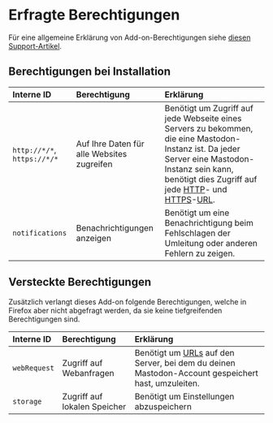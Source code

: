 # Erfragte Berechtigungen

Für eine allgemeine Erklärung von Add-on-Berechtigungen siehe [diesen Support-Artikel](https://support.mozilla.org/de/kb/berechtigungsdialoge-der-firefox-erweiterungen).

## Berechtigungen bei Installation

| Interne ID                  | Berechtigung                               | Erklärung                                                                                                                                                                                                                                                                                                                                                                                       |
|:----------------------------|:-------------------------------------------|:------------------------------------------------------------------------------------------------------------------------------------------------------------------------------------------------------------------------------------------------------------------------------------------------------------------------------------------------------------------------------------------------|
| `http://*/*`, `https://*/*` | Auf Ihre Daten für alle Websites zugreifen | Benötigt um Zugriff auf jede Webseite eines Servers zu bekommen, die eine Mastodon-Instanz ist. Da jeder Server eine Mastodon-Instanz sein kann, benötigt dies Zugriff auf jede [HTTP](https://de.wikipedia.org/wiki/Hypertext_Transfer_Protocol)- und [HTTPS](https://de.wikipedia.org/wiki/Hypertext_Transfer_Protocol_Secure)-[URL](https://de.wikipedia.org/wiki/Uniform_Resource_Locator). |
| `notifications` | Benachrichtigungen anzeigen | Benötigt um eine Benachrichtigung beim Fehlschlagen der Umleitung oder anderen Fehlern zu zeigen. |

## Versteckte Berechtigungen

Zusätzlich verlangt dieses Add-on folgende Berechtigungen, welche in Firefox aber nicht abgefragt werden, da sie keine tiefgreifenden Berechtigungen sind.

| Interne ID   | Berechtigung                 | Erklärung                                                                                                                                                   |
|:-------------|:-----------------------------|:------------------------------------------------------------------------------------------------------------------------------------------------------------|
| `webRequest` | Zugriff auf Webanfragen      | Benötigt um [URLs](https://de.wikipedia.org/wiki/Uniform_Resource_Locator) auf den Server, bei dem du deinen Mastodon-Account gespeichert hast, umzuleiten. |
| `storage`    | Zugriff auf lokalen Speicher | Benötigt um Einstellungen abzuspeichern                                                                                                                     |
